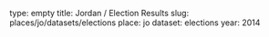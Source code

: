 type: empty
title: Jordan / Election Results
slug: places/jo/datasets/elections
place: jo
dataset: elections
year: 2014
